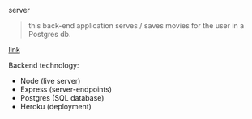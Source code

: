 server

> this back-end application serves / saves movies for the user in a Postgres db.

[link](https://andrew-movie-app.herokuapp.com/)

Backend technology:

- Node (live server) 
- Express (server-endpoints) 
- Postgres (SQL database) 
- Heroku (deployment)

